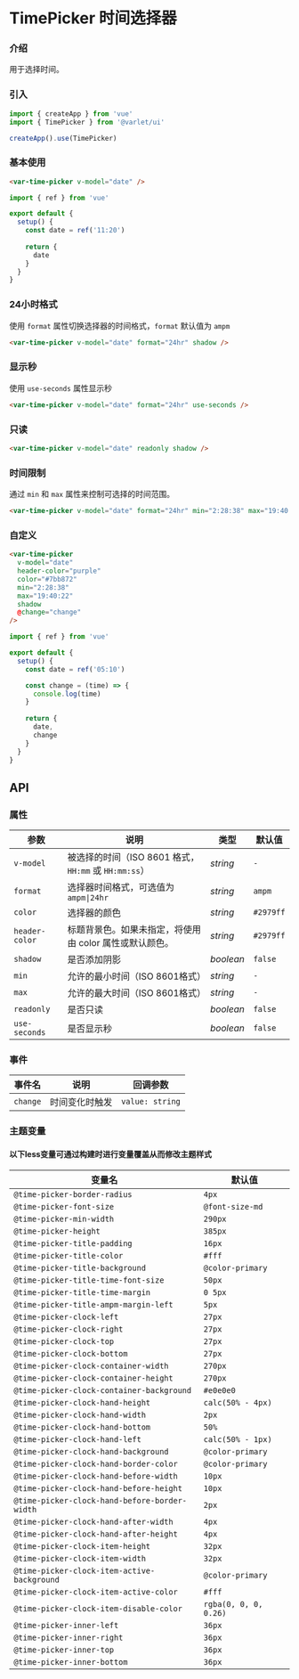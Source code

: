 # TimePicker 时间选择器

### 介绍

用于选择时间。

### 引入

```js
import { createApp } from 'vue'
import { TimePicker } from '@varlet/ui'

createApp().use(TimePicker)
```

### 基本使用

```html
<var-time-picker v-model="date" />
```
```javascript
import { ref } from 'vue'

export default {
  setup() {
    const date = ref('11:20')
    
    return {
      date
    }
  }
}
```

### 24小时格式

使用 `format` 属性切换选择器的时间格式，`format` 默认值为 `ampm`

```html
<var-time-picker v-model="date" format="24hr" shadow />
```

### 显示秒

使用 `use-seconds` 属性显示秒

```html
<var-time-picker v-model="date" format="24hr" use-seconds />
```

### 只读

```html
<var-time-picker v-model="date" readonly shadow />
```

### 时间限制

通过 `min` 和 `max` 属性来控制可选择的时间范围。

```html
<var-time-picker v-model="date" format="24hr" min="2:28:38" max="19:40:22" />
```
### 自定义

```html
<var-time-picker
  v-model="date"
  header-color="purple"
  color="#7bb872"
  min="2:28:38"
  max="19:40:22"
  shadow
  @change="change"
/>
```
```javascript
import { ref } from 'vue'

export default {
  setup() {
    const date = ref('05:10')

    const change = (time) => {
      console.log(time)
    }
    
    return {
      date,
      change
    }
  }
}
```

## API

### 属性

| 参数 | 说明 | 类型 | 默认值 |
| ----- | -------------- | -------- | ---------- |
| `v-model` | 被选择的时间（ISO 8601 格式，`HH:mm` 或 `HH:mm:ss`）| _string_ | `-` |
| `format` | 选择器时间格式，可选值为`ampm\|24hr` | _string_ | `ampm` |
| `color` | 选择器的颜色 | _string_ | `#2979ff` |
| `header-color` | 标题背景色。如果未指定，将使用由 color 属性或默认颜色。 | _string_ | `#2979ff` |
| `shadow` | 是否添加阴影 | _boolean_ | `false` |
| `min` | 允许的最小时间（ISO 8601格式） | _string_ | `-` |
| `max` | 允许的最大时间（ISO 8601格式） | _string_ | `-` |
| `readonly` | 是否只读 | _boolean_ | `false` |
| `use-seconds` | 是否显示秒 | _boolean_ | `false` |

### 事件

| 事件名 | 说明 | 回调参数 |
| ----- | -------------- | -------- |
| `change` | 时间变化时触发 | `value: string` |


### 主题变量
#### 以下less变量可通过构建时进行变量覆盖从而修改主题样式

| 变量名 | 默认值 |
| --- | --- |
| `@time-picker-border-radius` | `4px` |
| `@time-picker-font-size` | `@font-size-md` |
| `@time-picker-min-width` | `290px` |
| `@time-picker-height` | `385px` |
| `@time-picker-title-padding` | `16px` |
| `@time-picker-title-color` | `#fff` |
| `@time-picker-title-background` | `@color-primary` |
| `@time-picker-title-time-font-size` | `50px` |
| `@time-picker-title-time-margin` | `0 5px` |
| `@time-picker-title-ampm-margin-left` | `5px` |
| `@time-picker-clock-left` | `27px` |
| `@time-picker-clock-right` | `27px` |
| `@time-picker-clock-top` | `27px` |
| `@time-picker-clock-bottom` | `27px` |
| `@time-picker-clock-container-width` | `270px` |
| `@time-picker-clock-container-height` | `270px` |
| `@time-picker-clock-container-background` | `#e0e0e0` |
| `@time-picker-clock-hand-height` | `calc(50% - 4px)` |
| `@time-picker-clock-hand-width` | `2px` |
| `@time-picker-clock-hand-bottom` | `50%` |
| `@time-picker-clock-hand-left` | `calc(50% - 1px)` |
| `@time-picker-clock-hand-background` | `@color-primary` |
| `@time-picker-clock-hand-border-color` | `@color-primary` |
| `@time-picker-clock-hand-before-width` | `10px` |
| `@time-picker-clock-hand-before-height` | `10px` |
| `@time-picker-clock-hand-before-border-width` | `2px` |
| `@time-picker-clock-hand-after-width` | `4px` |
| `@time-picker-clock-hand-after-height` | `4px` |
| `@time-picker-clock-item-height` | `32px` |
| `@time-picker-clock-item-width` | `32px` |
| `@time-picker-clock-item-active-background` | `@color-primary` |
| `@time-picker-clock-item-active-color` | `#fff` |
| `@time-picker-clock-item-disable-color` | `rgba(0, 0, 0, 0.26)` |
| `@time-picker-inner-left` | `36px` |
| `@time-picker-inner-right` | `36px` |
| `@time-picker-inner-top` | `36px` |
| `@time-picker-inner-bottom` | `36px` |